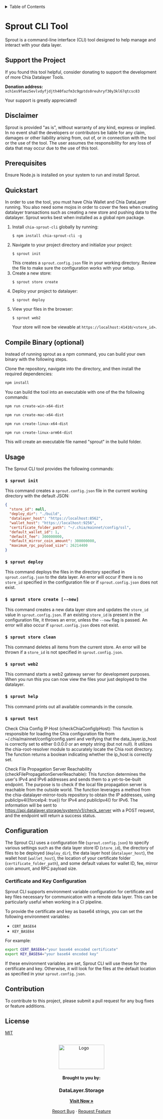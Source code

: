 <details>
  <summary>Table of Contents</summary>
  <ol>
    <li><a href="#quickstart">Quickstart</a></li>
    <li><a href="#compile-binary-optional">Compile Binary </a></li>
    <li><a href="#usage">Usage</a></li>
    <li><a href="#configuration">Configuration</a></li>
    <li><a href="#certificate-and-key-configuration">Certs. & Config</a></li>
    <li><a href="#contribution">Contribution</a></li>
  </ol>
</details>

# Sprout CLI Tool

Sprout is a command-line interface (CLI) tool designed to help manage and interact with your data layer.

## Support the Project

If you found this tool helpful, consider donating to support the development of more Chia Datalayer Tools.

**Donation address:** `xch1es9faez5evlvdyfjdjth40fazfm3c9gptds0reuhryf30y3kl67qtcsc83`

Your support is greatly appreciated!

## Disclaimer

Sprout is provided "as is", without warranty of any kind, express or implied. In no event shall the developers or contributors be liable for any claim, damages or other liability arising from, out of, or in connection with the tool or the use of the tool. The user assumes the responsibility for any loss of data that may occur due to the use of this tool.

## Prerequisites

Ensure Node.js is installed on your system to run and install Sprout.

## Quickstart

In order to use the tool, you must have Chia Wallet and Chia DataLayer running. You also need some mojos in order to cover the fees when creating datalayer transactions such as creating a new store and pushing data to the datalayer. Sprout works best when installed as a global npm package.

1. Install `chia-sprout-cli` globally by running:
   ```
   $ npm install chia-sprout-cli -g
   ```
2. Navigate to your project directory and initialize your project:
   ```
   $ sprout init
   ```
   This creates a `sprout.config.json` file in your working directory. Review the file to make sure the configuration works with your setup.
3. Create a new store:
   ```
   $ sprout store create
   ```
4. Deploy your project to datalayer:
   ```
   $ sprout deploy
   ```
5. View your files in the browser:
   ```
   $ sprout web2
   ```
   Your store will now be viewable at `https://localhost:41410/<store_id>`.

## Compile Binary (optional)

Instead of running sprout as a npm command, you can build your own binary with the following steps.

Clone the repository, navigate into the directory, and then install the required dependencies:

```bash
npm install
```

You can build the tool into an executable with one of the the following commands:

```bash
npm run create-win-x64-dist
```

```bash
npm run create-mac-x64-dist
```

```bash
npm run create-linux-x64-dist
```

```bash
npm run create-linux-arm64-dist
```

This will create an executable file named "sprout" in the build folder.

## Usage

The Sprout CLI tool provides the following commands:

### `$ sprout init`

This command creates a `sprout.config.json` file in the current working directory with the default JSON:

```json
{
  "store_id": null,
  "deploy_dir": "./build",
  "datalayer_host": "https://localhost:8562",
  "wallet_host": "https://localhost:9256",
  "certificate_folder_path": "~/.chia/mainnet/config/ssl",
  "default_wallet_id": 1,
  "default_fee": 300000000,
  "default_mirror_coin_amount": 300000000,
  "maximum_rpc_payload_size": 26214400
}
```

### `$ sprout deploy`

This command deploys the files in the directory specified in `sprout.config.json` to the data layer. An error will occur if there is no `store_id` specified in the configuration file or if `sprout.config.json` does not exist.

### `$ sprout store create [--new]`

This command creates a new data layer store and updates the `store_id` value in `sprout.config.json`. If an existing `store_id` is present in the configuration file, it throws an error, unless the `--new` flag is passed. An error will also occur if `sprout.config.json` does not exist.

### `$ sprout store clean`

This command deletes all items from the current store. An error will be thrown if a `store_id` is not specified in `sprout.config.json`.

### `$ sprout web2`

This command starts a web2 gateway server for development purposes. When you run this you can now view the files your just deployed to the datalayer.

### `$ sprout help`

This command prints out all available commands in the console.

### `$ sprout test`

Check Chia Config IP Host (checkChiaConfigIpHost): This function is responsible for loading the Chia configuration file from ~/.chia/mainnet/config/config.yaml and verifying that the data_layer.ip_host is correctly set to either 0.0.0.0 or an empty string (but not null). It utilizes the chia-root-resolver module to accurately locate the Chia root directory. The function returns a boolean indicating whether the ip_host is correctly set.

Check File Propagation Server Reachability (checkFilePropagationServerReachable): This function determines the user's IPv4 and IPv6 addresses and sends them to a yet-to-be-built endpoint. The purpose is to check if the local file propagation server is reachable from the outside world. The function leverages a method from the chia-datalayer-mirror-tools repository to obtain the IP addresses, using publicIpv4({forceIp4: true}) for IPv4 and publicIpv4() for IPv6. The information will be sent to https://api.datalayer.storage/system/v1/check_server with a POST request, and the endpoint will return a success status.

## Configuration

The Sprout CLI uses a configuration file (`sprout.config.json`) to specify various settings such as the data layer store ID (`store_id`), the directory of files to be deployed (`deploy_dir`), the data layer host (`datalayer_host`), the wallet host (`wallet_host`), the location of your certificate folder (`certificate_folder_path`), and some default values for wallet ID, fee, mirror coin amount, and RPC payload size.

### Certificate and Key Configuration

Sprout CLI supports environment variable configuration for certificate and key files necessary for communication with a remote data layer. This can be particularly useful when working in a CI pipeline.

To provide the certificate and key as base64 strings, you can set the following environment variables:

- `CERT_BASE64`
- `KEY_BASE64`

For example:

```bash
export CERT_BASE64="your base64 encoded certificate"
export KEY_BASE64="your base64 encoded key"
```

If these environment variables are set, Sprout CLI will use these for the certificate and key. Otherwise, it will look for the files at the default location as specified in your `sprout.config.json`.

## Contribution

To contribute to this project, please submit a pull request for any bug fixes or feature additions.

## License

[MIT](LICENSE)


<br />
<div align="center">
  <a href="https://github.com/othneildrew/Best-README-Template">
    <img src="https://gcdnb.pbrd.co/images/tCmMiQG6nPMq.png?o=1" alt="Logo" width="150" height="80">
  </a>
   <h4>Brought to you by:</h4>
  <h3 align="center">DataLayer.Storage</h3>

  <p align="center">
    <a href="https://datalayer.storage/"><strong>Visit Now »</strong></a>
    <br />
    <br />
    <a href="https://github.com/MichaelTaylor3D/ChiaSproutCli/issues">Report Bug</a>
    ·
    <a href="https://github.com/MichaelTaylor3D/ChiaSproutCli/issues">Request Feature</a>
  </p>
</div>
</br>